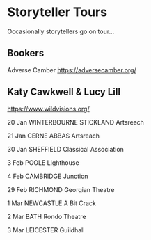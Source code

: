 # Storyteller Tours

Occasionally storytellers go on tour...

## Bookers

Adverse Camber
https://adversecamber.org/

## ​Katy Cawkwell & Lucy Lill

https://www.wildvisions.org/

​20 Jan WINTERBOURNE STICKLAND Artsreach

21 Jan CERNE ABBAS Artsreach

30 Jan SHEFFIELD Classical Association

3 Feb POOLE Lighthouse

4 Feb CAMBRIDGE Junction

29 Feb RICHMOND Georgian Theatre

1 Mar NEWCASTLE A Bit Crack

2 Mar BATH Rondo Theatre

3 Mar LEICESTER Guildhall
